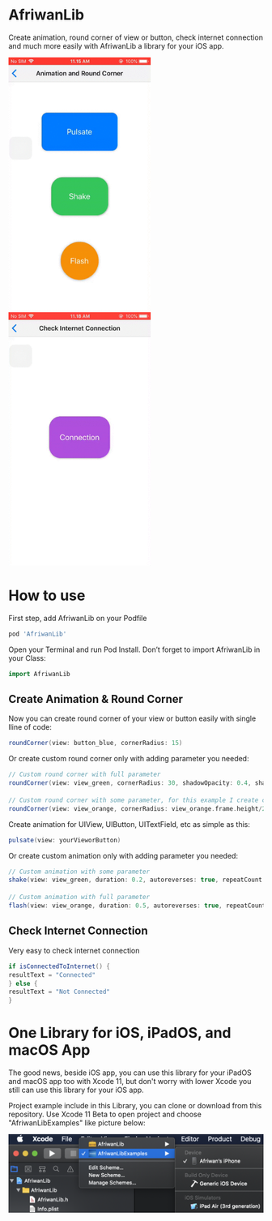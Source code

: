# AfriwanLib
Create animation, round corner of view or button, check internet connection and much more easily with AfriwanLib a library for your iOS app.

[<img src="https://github.com/AfriwanAhda/AfriwanLib/blob/master/demo/animation.gif" width="281.1" height="500" alt="Afriwan Ahda"/>](https://diponten.com)
&nbsp; &nbsp; &nbsp; &nbsp; &nbsp; &nbsp;
[<img src="https://github.com/AfriwanAhda/AfriwanLib/blob/master/demo/connection.gif" width="281.1" height="500" alt="Afriwan Ahda"/>](https://apps.apple.com/id/developer/afriwan-ahda/id1330133888)


# How to use

First step, add AfriwanLib on your Podfile
```groovy
pod 'AfriwanLib'
```


Open your Terminal and run Pod Install. Don’t forget to import AfriwanLib in your Class:
```groovy
import AfriwanLib
```


## Create Animation & Round Corner
Now you can create round corner of your view or button easily with single lline of code:
```groovy
roundCorner(view: button_blue, cornerRadius: 15)
```


Or create custom round corner only with adding parameter you needed:
```groovy
// Custom round corner with full parameter
roundCorner(view: view_green, cornerRadius: 30, shadowOpacity: 0.4, shadowRadius: 2.5, shadowOffset: CGSize.init(width: 1, height: 1), masksToBounds: false)

// Custom round corner with some parameter, for this example I create circle view.
roundCorner(view: view_orange, cornerRadius: view_orange.frame.height/2, shadowOpacity: 0.35, shadowRadius: 3.2)
```


Create animation for UIView, UIButton, UITextField, etc as simple as this:
```groovy
pulsate(view: yourVieworButton)
```

Or create custom animation only with adding parameter you needed:
```groovy
// Custom animation with some parameter
shake(view: view_green, duration: 0.2, autoreverses: true, repeatCount: 3)

// Custom animation with full parameter
flash(view: view_orange, duration: 0.5, autoreverses: true, repeatCount: 5, fromValue: 1, toValue: 0.2, timingFunction: CAMediaTimingFunction(name: CAMediaTimingFunctionName.easeInEaseOut))
```

## Check Internet Connection

Very easy to check internet connection
```groovy
if isConnectedToInternet() {
resultText = "Connected"
} else {
resultText = "Not Connected"
}
```



# One Library for iOS, iPadOS, and macOS App

The good news, beside iOS app, you can use this library for your iPadOS and macOS app too with Xcode 11, but don't worry with lower Xcode you still can use this library for your iOS app.

Project example include in this Library, you can clone or download from this repository. Use Xcode 11 Beta to open project and choose "AfriwanLibExamples" like picture below:

[<img src="https://github.com/AfriwanAhda/AfriwanLib/blob/master/demo/xcode.png" alt="Xcode"/>](https://developer.apple.com/xcode/whats-new/)



